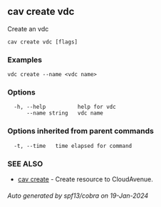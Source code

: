 ## cav create vdc

Create an vdc

```
cav create vdc [flags]
```

### Examples

```
vdc create --name <vdc name>
```

### Options

```
  -h, --help          help for vdc
      --name string   vdc name
```

### Options inherited from parent commands

```
  -t, --time   time elapsed for command
```

### SEE ALSO

* [cav create](cav_create.md)	 - Create resource to CloudAvenue.

###### Auto generated by spf13/cobra on 19-Jan-2024
